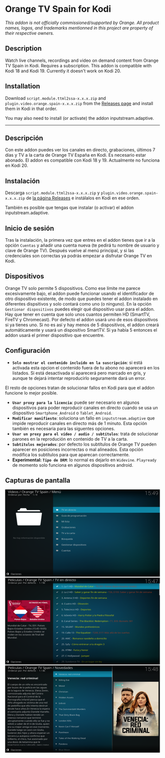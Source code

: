 # Orange TV Spain for Kodi

_This addon is not officially commissioned/supported by Orange. All product names, logos, and trademarks mentionned in this project are property of their respective owners._

## Description
Watch live channels, recordings and video on demand content from Orange TV Spain in Kodi. Requires a subscription.
This addon is compatible with Kodi 18 and Kodi 19. Currently it doesn't work on Kodi 20.

## Installation
Download `script.module.ttml2ssa-x.x.x.zip` and `plugin.video.orange.spain-x.x.x.zip` from the [Releases page](https://github.com/Paco8/plugin.video.orange.spain/releases) and install them in Kodi in that order.

You may also need to install (or activate) the addon inputstream.adaptive.

---

## Descripción
Con este addon puedes ver los canales en directo, grabaciones, últimos 7 días y TV a la carta de Orange TV España en Kodi. Es necesario estar abonado.
El addon es compatible con Kodi 18 y 19. Actualmente no funciona en Kodi 20.

## Instalación
Descarga `script.module.ttml2ssa-x.x.x.zip` y `plugin.video.orange.spain-x.x.x.zip` de [la página Releases](https://github.com/Paco8/plugin.video.orange.spain/releases) e instálalos en Kodi en ese orden.

También es posible que tengas que instalar (o activar) el addon inputstream.adaptive.

## Inicio de sesión
Tras la instalación, la primera vez que entres en el addon tienes que ir a la opción `Cuentas` y añadir una cuenta nueva (te pedirá tu nombre de usuario y clave de Orange TV). Después vuelve al menú principal, y si las credenciales son correctas ya podrás empezar a disfrutar Orange TV en Kodi.

## Dispositivos
Orange TV solo permite 5 dispositivos. Como ese límite me parece excesivamente bajo, el addon puede funcionar usando el identificador de otro dispositivo existente, de modo que puedes tener el addon instalado en diferentes dispsitivos y solo contará como uno (o ninguno). En la opción `Gestionar dispositivos` puedes elegir qué dispositivo usar para el addon. Hay que tener en cuenta que solo unos cuantos permiten HD (SmartTV, FireTV y Chromecast). Por defecto el addon usará uno de esos dispositivos si ya tienes uno. Si no es así y hay menos de 5 dispositivos, el addon creará automáticamente y usará un dispositivo SmartTV. Si ya había 5 entonces el addon usará el primer dispositivo que encuentre.

## Configuración
- **`Solo mostrar el contenido incluido en la suscripción`**: si está activada esta opcion el contenido fuera de tu abono no aparecerá en los listados. Si está desactivada sí aparecerá pero marcado en gris, y aunque te dejará intentar reproducirlo seguramente dará un error.

El resto de opciones tratan de solucionar fallos en Kodi para que el addon funcione lo mejor posible.

- **`Usar proxy para la licencia`**: puede ser necesario en algunos dispositivos para poder reproducir canales en directo cuando se usa un dispositivo `Smartphone_Android` o `Tablet_Android`.
- **`Modificar manifiesto`**: soluciona un fallo en `inputstream.adaptive` que impide reproducir canales en directo más de 1 minuto. Esta opción también es necesaria para las siguentes opciones.
- **`Usar un proxy para el vídeo / audio / subtítulos`**: trata de solucionar parones en la reprodución en contenido de TV a la carta.
- **`Subtítulos mejorados`**: por defecto los subtítulos de Orange TV pueden aparecer en posiciones incorrectas o mal alineados. Esta opción modifica los subtítulos para que aparecan correctamente.
- **Experimental: `Tipo de DRM`**: lo normal es dejarlo en `Widevine`. `Playready` de momento solo funciona en algunos dispositivos android.

## Capturas de pantalla
<img src="https://github.com/Paco8/plugin.video.orange.spain/raw/main/resources/screen1.jpg" width="600"/>
<img src="https://github.com/Paco8/plugin.video.orange.spain/raw/main/resources/screen2.jpg" width="600"/>
<img src="https://github.com/Paco8/plugin.video.orange.spain/raw/main/resources/screen3.jpg" width="600"/>

